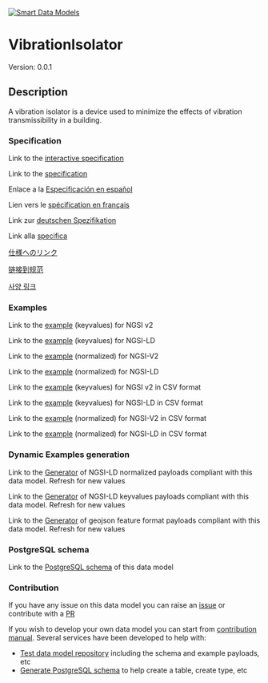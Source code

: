[![Smart Data Models](https://smartdatamodels.org/wp-content/uploads/2022/01/SmartDataModels_logo.png "Logo")](https://smartdatamodels.org)
# VibrationIsolator
Version: 0.0.1

## Description 

A vibration isolator is a device used to minimize the effects of vibration transmissibility in a building.
### Specification

Link to the [interactive specification](https://swagger.lab.fiware.org/?url=https://smart-data-models.github.io/dataModel.S4BLDG/VibrationIsolator/swagger.yaml)

Link to the [specification](https://github.com/smart-data-models/dataModel.S4BLDG/blob/master/VibrationIsolator/doc/spec.md)

Enlace a la [Especificación en español](https://github.com/smart-data-models/dataModel.S4BLDG/blob/master/VibrationIsolator/doc/spec_ES.md)

Lien vers le [spécification en français](https://github.com/smart-data-models/dataModel.S4BLDG/blob/master/VibrationIsolator/doc/spec_FR.md)

Link zur [deutschen Spezifikation](https://github.com/smart-data-models/dataModel.S4BLDG/blob/master/VibrationIsolator/doc/spec_DE.md)

Link alla [specifica](https://github.com/smart-data-models/dataModel.S4BLDG/blob/master/VibrationIsolator/doc/spec_IT.md)

[仕様へのリンク](https://github.com/smart-data-models/dataModel.S4BLDG/blob/master/VibrationIsolator/doc/spec_JA.md)

[链接到规范](https://github.com/smart-data-models/dataModel.S4BLDG/blob/master/VibrationIsolator/doc/spec_ZH.md)

[사양 링크](https://github.com/smart-data-models/dataModel.S4BLDG/blob/master/VibrationIsolator/doc/spec_KO.md)
### Examples

Link to the [example](https://smart-data-models.github.io/dataModel.S4BLDG/VibrationIsolator/examples/example.json) (keyvalues) for NGSI v2

Link to the [example](https://smart-data-models.github.io/dataModel.S4BLDG/VibrationIsolator/examples/example.jsonld) (keyvalues) for NGSI-LD

Link to the [example](https://smart-data-models.github.io/dataModel.S4BLDG/VibrationIsolator/examples/example-normalized.json) (normalized) for NGSI-V2

Link to the [example](https://smart-data-models.github.io/dataModel.S4BLDG/VibrationIsolator/examples/example-normalized.jsonld) (normalized) for NGSI-LD

Link to the [example](https://github.com/smart-data-models/dataModel.S4BLDG/blob/master/VibrationIsolator/examples/example.json.csv) (keyvalues) for NGSI v2 in CSV format

Link to the [example](https://github.com/smart-data-models/dataModel.S4BLDG/blob/master/VibrationIsolator/examples/example.jsonld.csv) (keyvalues) for NGSI-LD in CSV format

Link to the [example](https://github.com/smart-data-models/dataModel.S4BLDG/blob/master/VibrationIsolator/examples/example-normalized.json.csv) (normalized) for NGSI-V2 in CSV format

Link to the [example](https://github.com/smart-data-models/dataModel.S4BLDG/blob/master/VibrationIsolator/examples/example-normalized.jsonld.csv) (normalized) for NGSI-LD in CSV format
### Dynamic Examples generation

Link to the [Generator](https://smartdatamodels.org/extra/ngsi-ld_generator.php?schemaUrl=https://raw.githubusercontent.com/smart-data-models/dataModel.S4BLDG/master/VibrationIsolator/schema.json&email=info@smartdatamodels.org) of NGSI-LD normalized payloads compliant with this data model. Refresh for new values

Link to the [Generator](https://smartdatamodels.org/extra/ngsi-ld_generator_keyvalues.php?schemaUrl=https://raw.githubusercontent.com/smart-data-models/dataModel.S4BLDG/master/VibrationIsolator/schema.json&email=info@smartdatamodels.org) of NGSI-LD keyvalues payloads compliant with this data model. Refresh for new values

Link to the [Generator](https://smartdatamodels.org/extra/geojson_features_generator.php?schemaUrl=https://raw.githubusercontent.com/smart-data-models/dataModel.S4BLDG/master/VibrationIsolator/schema.json&email=info@smartdatamodels.org) of geojson feature format payloads compliant with this data model. Refresh for new values
### PostgreSQL schema

Link to the [PostgreSQL schema](https://github.com/smart-data-models/dataModel.S4BLDG/blob/master/VibrationIsolator/schema.sql) of this data model
### Contribution

 If you have any issue on this data model you can raise an [issue](https://github.com/smart-data-models/dataModel.S4BLDG/issues)  or contribute with a [PR](https://github.com/smart-data-models/dataModel.S4BLDG/pulls)

 If you wish to develop your own data model you can start from [contribution manual](https://bit.ly/contribution_manual). Several services have been developed to help with: 
 - [Test data model repository](https://smartdatamodels.org/index.php/data-models-contribution-api/) including the schema and example payloads, etc
 - [Generate PostgreSQL schema](https://smartdatamodels.org/index.php/sql-service/) to help create a table, create type, etc